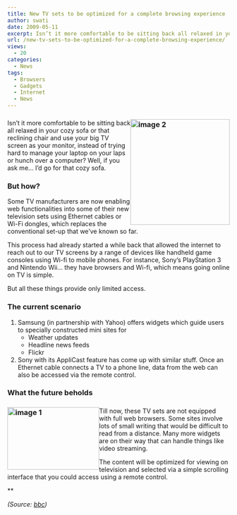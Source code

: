 ```yaml
---
title: New TV sets to be optimized for a complete browsing experience
author: swati
date: 2009-05-11
excerpt: Isn’t it more comfortable to be sitting back all relaxed in your cozy sofa or that reclining chair and use your big TV screen as your monitor, instead of trying hard to manage your laptop on your laps or hunch over a computer? Well, if you ask me… I’d go for that cozy sofa. But how?
url: /new-tv-sets-to-be-optimized-for-a-complete-browsing-experience/
views:
  - 20
categories:
  - News
tags:
  - Browsers
  - Gadgets
  - Internet
  - News
---
```

### <img class="alignright wp-image-53051" style="border: 0pt none;margin-left: 0px;margin-right: 0px" src="http://cdn.devilsworkshop.org/files/2009/05/image22.jpg" border="0" alt="image 2" width="225" height="240" align="right" />

Isn’t it more comfortable to be sitting back all relaxed in your cozy sofa or that reclining chair and use your big TV screen as your monitor, instead of trying hard to manage your laptop on your laps or hunch over a computer? Well, if you ask me… I’d go for that cozy sofa.

### But how?

Some TV manufacturers are now enabling web functionalities into some of their new television sets using Ethernet cables or Wi-Fi dongles, which replaces the conventional set-up that we’ve known so far.

This process had already started a while back that allowed the internet to reach out to our TV screens by a range of devices like handheld game consoles using Wi-fi to mobile phones. For instance, Sony&#8217;s PlayStation 3 and Nintendo Wii&#8230; they have browsers and Wi-fi, which means going online on TV is simple.

But all these things provide only limited access.

### The current scenario

  1. Samsung (in partnership with Yahoo) offers widgets which guide users to specially constructed mini sites for 
      * Weather updates
      * Headline news feeds
      * Flickr
  2. Sony with its AppliCast feature has come up with similar stuff. Once an Ethernet cable connects a TV to a phone line, data from the web can also be accessed via the remote control.

### What the future beholds

### <img class="alignleft" style="border: 0pt none;margin-left: 0px;margin-right: 0px" src="http://cdn.devilsworkshop.org/files/2009/05/image1-thumb1.jpg" border="0" alt="image 1" width="208" height="142" align="left" />

Till now, these TV sets are not equipped with full web browsers. Some sites involve lots of small writing that would be difficult to read from a distance. Many more widgets are on their way that can handle things like video streaming.

The content will be optimized for viewing on television and selected via a simple scrolling interface that you could access using a remote control.

**

*(Source: <a href="http://news.bbc.co.uk/2/hi/programmes/click_online/8040863.stm" onclick="_gaq.push(['_trackEvent', 'outbound-article', 'http://news.bbc.co.uk/2/hi/programmes/click_online/8040863.stm', 'bbc']);" >bbc</a>)*
